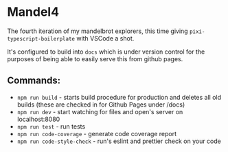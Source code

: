 # Mandel4

The fourth iteration of my mandelbrot explorers, this time giving `pixi-typescript-boilerplate` with VSCode a shot.

It's configured to build into `docs` which is under version control for the purposes of being able to easily serve this from github pages.

## Commands:

-   `npm run build` - starts build procedure for production and deletes all old builds (these are checked in for Github Pages under /docs)
-   `npm run dev` - start watching for files and open's server on localhost:8080
-   `npm run test` - run tests
-   `npm run code-coverage` - generate code coverage report
-   `npm run code-style-check` - run's eslint and prettier check on your code
